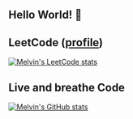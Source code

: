 ## Hello World! 👋

<!--
**blitzzkid/blitzzkid** is a ✨ _special_ ✨ repository because its `README.md` (this file) appears on your GitHub profile.

Here are some ideas to get you started:

- 🔭 I’m currently working on ...
- 🌱 I’m currently learning ...
- 👯 I’m looking to collaborate on ...
- 🤔 I’m looking for help with ...
- 💬 Ask me about ...
- 📫 How to reach me: ...
- 😄 Pronouns: ...
- ⚡ Fun fact: ...
-->

## LeetCode ([profile](https://leetcode.com/blitzkid/))
[![Melvin's LeetCode stats](https://leetcode-stats-six.vercel.app/api?username=blitzkid)](https://github.com/KnlnKS/leetcode-stats)

## Live and breathe Code

[![Melvin's GitHub stats](https://github-readme-stats.vercel.app/api?username=blitzzkid&show_icons=true&icon_color=586069&text_color=586069&bg_color=fff&line_height=30&hide_title=true&title_color=0366d6)](https://github.com/anuraghazra/github-readme-stats)
